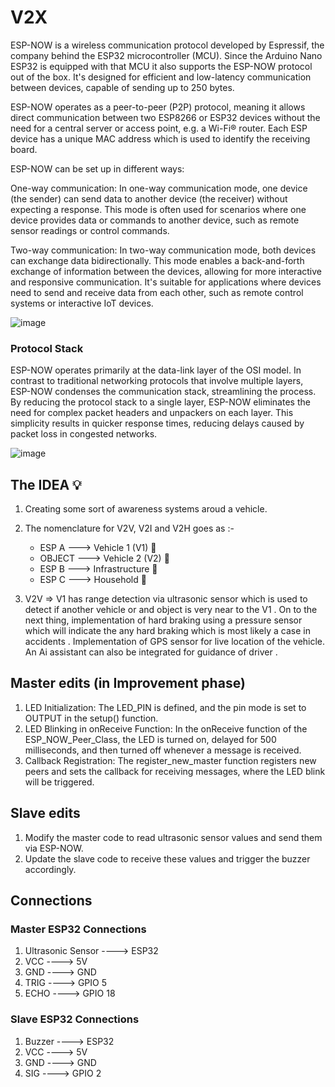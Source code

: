 # V2X

ESP-NOW is a wireless communication protocol developed by Espressif, the company behind the ESP32 microcontroller (MCU). Since the Arduino Nano ESP32 is equipped with that MCU it also supports the ESP-NOW protocol out of the box. It's designed for efficient and low-latency communication between devices, capable of sending up to 250 bytes.

ESP-NOW operates as a peer-to-peer (P2P) protocol, meaning it allows direct communication between two ESP8266 or ESP32 devices without the need for a central server or access point, e.g. a Wi-Fi® router. Each ESP device has a unique MAC address which is used to identify the receiving board.

ESP-NOW can be set up in different ways:

One-way communication: In one-way communication mode, one device (the sender) can send data to another device (the receiver) without expecting a response. This mode is often used for scenarios where one device provides data or commands to another device, such as remote sensor readings or control commands.

Two-way communication: In two-way communication mode, both devices can exchange data bidirectionally. This mode enables a back-and-forth exchange of information between the devices, allowing for more interactive and responsive communication. It's suitable for applications where devices need to send and receive data from each other, such as remote control systems or interactive IoT devices.

![image](https://github.com/user-attachments/assets/773015de-1b71-4acc-bfcc-d152372d24c4)

### Protocol Stack
ESP-NOW operates primarily at the data-link layer of the OSI model. In contrast to traditional networking protocols that involve multiple layers, ESP-NOW condenses the communication stack, streamlining the process. By reducing the protocol stack to a single layer, ESP-NOW eliminates the need for complex packet headers and unpackers on each layer. This simplicity results in quicker response times, reducing delays caused by packet loss in congested networks.


![image](https://github.com/user-attachments/assets/993b9bf7-5b77-4c0c-b7f0-5ff5bd3fef25)


## The IDEA 💡 

1. Creating some sort of awareness systems aroud a vehicle.
2. The nomenclature for V2V, V2I and V2H goes as :-

    * ESP A ---> Vehicle 1 (V1) 🚗
    * OBJECT ---> Vehicle 2 (V2) 🚌 
    * ESP B ---> Infrastructure 🚦 
    * ESP C ---> Household 🏡 

3. V2V => V1 has range detection via ultrasonic sensor which is used to detect if another vehicle or and object is very near to the V1 . On to the next thing, implementation of hard braking using a pressure sensor which will indicate the any hard braking which is most likely a case in accidents . Implementation of GPS sensor for live location of the vehicle. An Ai assistant can also be integrated for guidance of driver .

## Master edits (in Improvement phase)
1. LED Initialization: The LED_PIN is defined, and the pin mode is set to OUTPUT in the setup() function.
2. LED Blinking in onReceive Function: In the onReceive function of the ESP_NOW_Peer_Class, the LED is turned on, delayed for 500 milliseconds, and then turned off whenever a message is received.
3. Callback Registration: The register_new_master function registers new peers and sets the callback for receiving messages, where the LED blink will be triggered.


## Slave edits
1. Modify the master code to read ultrasonic sensor values and send them via ESP-NOW.
2. Update the slave code to receive these values and trigger the buzzer accordingly.


## Connections 
### Master ESP32 Connections
1. Ultrasonic Sensor ---->	ESP32
2. VCC ---->	5V
3. GND ---->	GND
4. TRIG ---->	GPIO 5
5. ECHO ---->	GPIO 18


### Slave ESP32 Connections
1. Buzzer ---->	ESP32
2. VCC ---->	5V
3. GND ---->	GND
4. SIG ---->	GPIO 2
